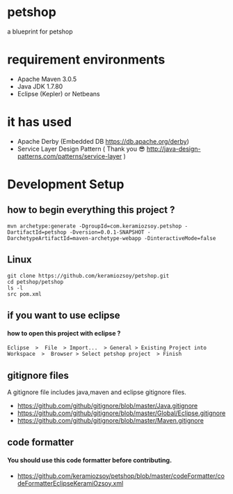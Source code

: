# petshop
a blueprint for petshop

# requirement environments
- Apache Maven    3.0.5
- Java JDK        1.7.80
- Eclipse (Kepler) or Netbeans
# it has used 
- Apache Derby (Embedded DB https://db.apache.org/derby)
- Service Layer Design Pattern ( Thank you :sunglasses: http://java-design-patterns.com/patterns/service-layer  )

# Development Setup
## how to begin everything this project ?
```
mvn archetype:generate -DgroupId=com.keramiozsoy.petshop -DartifactId=petshop -Dversion=0.0.1-SNAPSHOT -DarchetypeArtifactId=maven-archetype-webapp -DinteractiveMode=false
```

## Linux
```
git clone https://github.com/keramiozsoy/petshop.git
cd petshop/petshop
ls -l
src pom.xml

```
## if you want to use eclipse
#### how to open this project with eclipse ?
```
Eclipse  >  File  > Import...  > General > Existing Project into Workspace  >  Browser > Select petshop project  > Finish
```
## gitignore files
A gitignore file includes java,maven and eclipse gitignore files.

 - https://github.com/github/gitignore/blob/master/Java.gitignore
 - https://github.com/github/gitignore/blob/master/Global/Eclipse.gitignore
 - https://github.com/github/gitignore/blob/master/Maven.gitignore

## code formatter
#### You should use this code formatter before contributing.
 - https://github.com/keramiozsoy/petshop/blob/master/codeFormatter/codeFormatterEclipseKeramiOzsoy.xml
